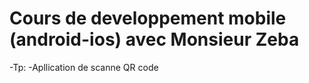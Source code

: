 # Cours de developpement mobile (android-ios) avec Monsieur Zeba

-Tp:
    -Apllication de scanne QR code
